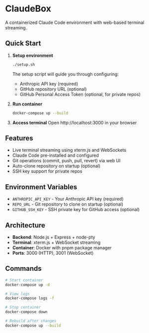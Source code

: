 # ClaudeBox

A containerized Claude Code environment with web-based terminal streaming.

## Quick Start

1. **Setup environment**
   ```bash
   ./setup.sh
   ```
   The setup script will guide you through configuring:
   - Anthropic API key (required)
   - GitHub repository URL (optional)
   - GitHub Personal Access Token (optional, for private repos)

2. **Run container**
   ```bash
   docker-compose up --build
   ```

3. **Access terminal**
   Open http://localhost:3000 in your browser

## Features

- Live terminal streaming using xterm.js and WebSockets
- Claude Code pre-installed and configured
- Git operations (commit, push, pull, revert) via web UI
- Auto-clone repository on startup (optional)
- SSH key support for private repos

## Environment Variables

- `ANTHROPIC_API_KEY` - Your Anthropic API key (required)
- `REPO_URL` - Git repository to clone on startup (optional)
- `GITHUB_SSH_KEY` - SSH private key for GitHub access (optional)

## Architecture

- **Backend**: Node.js + Express + node-pty
- **Terminal**: xterm.js + WebSocket streaming
- **Container**: Docker with pnpm package manager
- **Ports**: 3000 (HTTP), 3001 (WebSocket)

## Commands

```bash
# Start container
docker-compose up -d

# View logs
docker-compose logs -f

# Stop container
docker-compose down

# Rebuild after changes
docker-compose up --build
```
